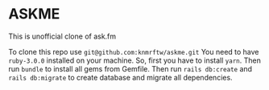 # ASKME

This is unofficial clone of ask.fm

To clone this repo use `git@github.com:knmrftw/askme.git`
You need to have `ruby-3.0.0` installed on your machine. 
So, first you have to install `yarn`. Then run `bundle` to install all gems from Gemfile. Then run `rails db:create` and `rails db:migrate` to create database and migrate all dependencies.
